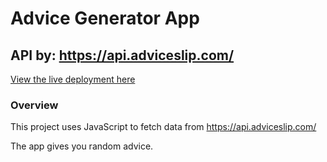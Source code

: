 # Advice Generator App
## API by: https://api.adviceslip.com/

[View the live deployment here](https://needadvice.netlify.app/)

### Overview

This project uses JavaScript to fetch data from https://api.adviceslip.com/

The app gives you random advice.
